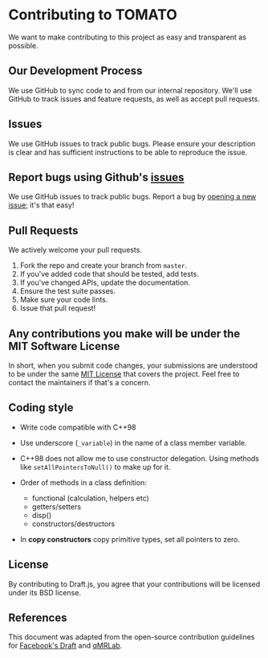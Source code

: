 # Contributing to TOMATO

We want to make contributing to this project as easy and transparent as
possible.

## Our Development Process

We use GitHub to sync code to and from our internal repository. We'll use GitHub
to track issues and feature requests, as well as accept pull requests.

## Issues

We use GitHub issues to track public bugs. Please ensure your description is
clear and has sufficient instructions to be able to reproduce the issue.

## Report bugs using Github's [issues](https://github.com/MRKonrad/tomato/issues)

We use GitHub issues to track public bugs. Report a bug by [opening a new issue](); it's that easy!


## Pull Requests

We actively welcome your pull requests.

1.  Fork the repo and create your branch from `master`.
2.  If you've added code that should be tested, add tests.
3.  If you've changed APIs, update the documentation.
4.  Ensure the test suite passes.
5.  Make sure your code lints.
6.  Issue that pull request!

## Any contributions you make will be under the MIT Software License

In short, when you submit code changes, your submissions are understood to be under the same
[MIT License](http://choosealicense.com/licenses/mit/) that covers the project.
Feel free to contact the maintainers if that's a concern.

## Coding style

*   Write code compatible with C++98

*   Use underscore (`_variable`) in the name of a class member variable.

*   C++98 does not allow me to use constructor delegation. Using methods like `setAllPointersToNull()` to make up for it.

*   Order of methods in a class definition:
    *   functional (calculation, helpers etc)
    *   getters/setters
    *   disp()
    *   constructors/destructors
    
*   In **copy constructors** copy primitive types, set all pointers to zero.

## License

By contributing to Draft.js, you agree that your contributions will be licensed
under its BSD license.

## References

This document was adapted from the open-source contribution guidelines for
[Facebook's Draft](https://github.com/facebook/draft-js/blob/a9316a723f9e918afde44dea68b5f9f39b7d9b00/CONTRIBUTING.md)
and [qMRLab](https://github.com/qMRLab/qMRLab/blob/master/CONTRIBUTING.md).
